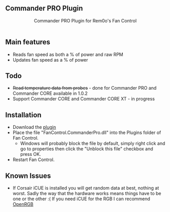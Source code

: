 ## Commander PRO Plugin

<p align=center>Commander PRO Plugin for Rem0o's Fan Control</span>

<br />
<br />

## Main features

* Reads fan speed as both a % of power and raw RPM
* Updates fan speed as a % of power

## Todo

* <del>Read temperature data from probes</del> - done for Commander PRO and Commander CORE available in 1.0.2
* Support Commander CORE and Commander CORE XT - in progress

## Installation

* Download the [plugin](https://github.com/iJacks1980/FanControl.CommanderPRO/releases/download/Latest/FanControl.CommanderPro.dll)
* Place the file "FanControl.CommanderPro.dll" into the Plugins folder of Fan Control.
	* Windows will probably block the file by default, simply right click and go to properties  then click the "Unblock this file" checkbox and press OK.
* Restart Fan Control.

## Known Issues

* If Corsair iCUE is installed you will get random data at best, nothing at worst.  Sadly the way that the hardware works means things have to be one or the other :(  If you need iCUE for the RGB I can recommend [OpenRGB](https://openrgb.org/)